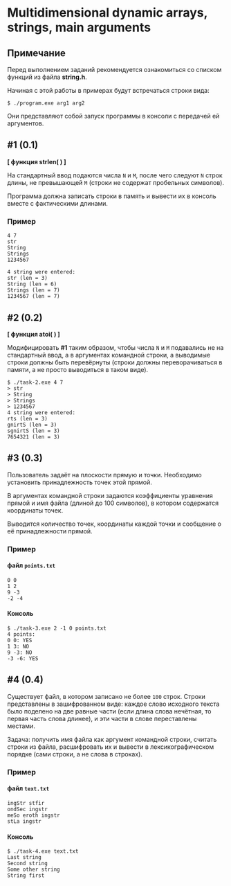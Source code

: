 # Multidimensional dynamic arrays, strings, main arguments

## Примечание

Перед выполнением заданий рекомендуется ознакомиться со списком функций из файла **string.h**.

Начиная с этой работы в примерах будут встречаться строки вида:

```
$ ./program.exe arg1 arg2
```

Они представляют собой запуск программы в консоли с передачей ей аргументов.

## #1 (0.1)

**[ функция strlen( ) ]**

На стандартный ввод подаются числа `N` и `M`, после чего следуют `N` строк длины, не превышающей `M` (строки не содержат пробельных символов).

Программа должна записать строки в память и вывести их в консоль вместе с фактическими длинами.

### Пример

```
4 7
str
String
Strings
1234567

4 string were entered:
str (len = 3)
String (len = 6)
Strings (len = 7)
1234567 (len = 7)
```

## #2 (0.2)

**[ функция atoi( ) ]**

Модифицировать **#1** таким образом, чтобы числа `N` и `M` подавались не на стандартный ввод, а в аргументах командной строки, 
а выводимые строки должны быть перевёрнуты (строки должны переворачиваться в памяти, а не просто выводиться в таком виде).

```
$ ./task-2.exe 4 7
> str
> String
> Strings
> 1234567
4 string were entered:
rts (len = 3)
gnirtS (len = 3)
sgnirtS (len = 3)
7654321 (len = 3)
```

## #3 (0.3)

Пользователь задаёт на плоскости прямую и точки. Необходимо установить принадлежность точек этой прямой.

В аргументах командной строки задаются коэффициенты уравнения прямой и имя файла (длиной до 100 символов),
в котором содержатся координаты точек.

Выводится количество точек, координаты каждой точки и сообщение о её принадлежности прямой.

### Пример

#### файл `points.txt`		

```
0 0
1 2
9 -3
-2 -4
```

#### Консоль

```
$ ./task-3.exe 2 -1 0 points.txt
4 points:
0 0: YES
1 3: NO
9 -3: NO
-3 -6: YES
```

## #4 (0.4)

Существует файл, в котором записано не более `100` строк. 
Строки представлены в зашифрованном виде: каждое
слово исходного текста было поделено на две равные части
(если длина слова нечётная, то первая часть слова
длинее), и эти части в слове переставлены местами.

Задача: получить имя файла как аргумент командной строки,
считать строки из файла, расшифровать их и вывести в 
лексикографическом порядке (сами строки, а не слова в
строках).

### Пример

#### файл `text.txt`

```
ingStr stfir
ondSec ingstr
meSo eroth ingstr
stLa ingstr
```

#### Консоль

```
$ ./task-4.exe text.txt
Last string
Second string
Some other string
String first
```

